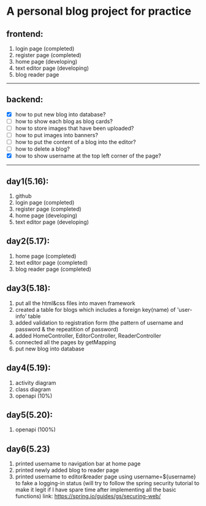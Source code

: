 # A personal blog project for practice
## frontend:
1. login page (completed)
2. register page (completed)
3. home page (developing)
4. text editor page (developing)
5. blog reader page

---

## backend:
- [x] how to put new blog into database?
- [ ] how to show each blog as blog cards?
- [ ] how to store images that have been uploaded?
- [ ] how to put images into banners?
- [ ] how to put the content of a blog into the editor?
- [ ] how to delete a blog?
- [x] how to show username at the top left corner of the page?

---

## day1(5.16):
1. github
2. login page (completed)
3. register page (completed)
4. home page (developing)
5. text editor page (developing)

## day2(5.17):
1. home page (completed)
2. text editor page (completed)
3. blog reader page (completed)

## day3(5.18):
1. put all the html&css files into maven framework
2. created a table for blogs which includes a foreign key(name) of 'user-info' table
3. added validation to registration form (the pattern of username and password & the repeatition of password)
4. added HomeController, EditorController, ReaderController
5. connected all the pages by getMapping 
6. put new blog into database

## day4(5.19):
1. activity diagram 
2. class diagram
3. openapi (10%)

## day5(5.20):
1. openapi (100%)

## day6(5.23)
1. printed username to navigation bar at home page
2. printed newly added blog to reader page
3. printed username to editor&reader page using username=${username} to fake a logging-in status
   (will try to follow the spring security tutorial to make it legit if I have spare time after implementing all the basic functions)
   link: https://spring.io/guides/gs/securing-web/ 


